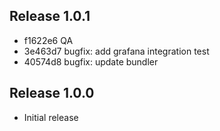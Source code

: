 ## Release 1.0.1

* f1622e6 QA
* 3e463d7 bugfix: add grafana integration test
* 40574d8 bugfix: update bundler

## Release 1.0.0

* Initial release
